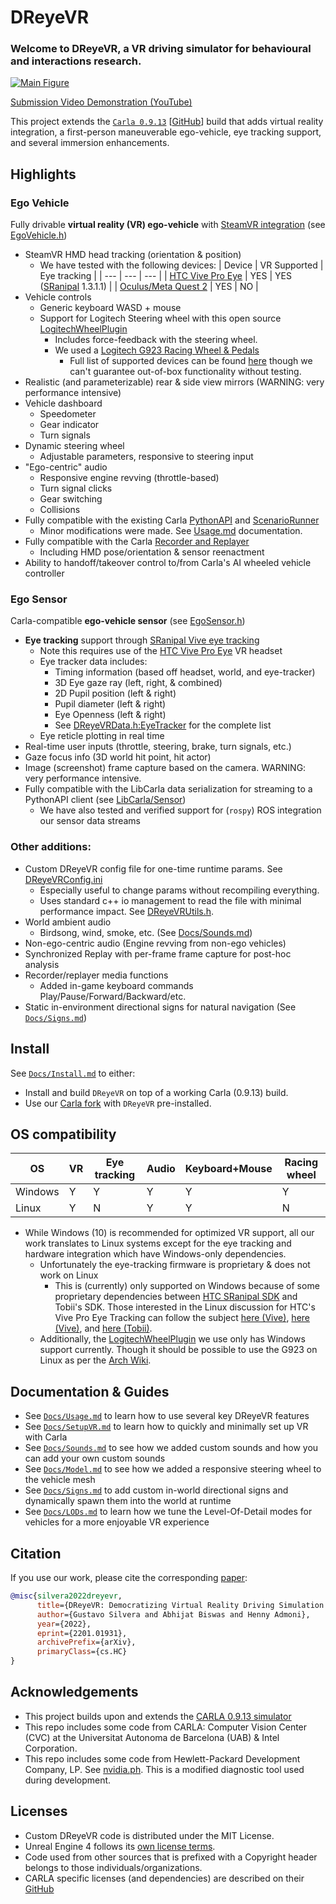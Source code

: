 # DReyeVR
### Welcome to DReyeVR, a VR driving simulator for behavioural and interactions research.

[![Main Figure](Docs/Figures/demo.gif)](https://www.youtube.com/watch?v=yGIPSDOMGpY)

[Submission Video Demonstration (YouTube)](https://www.youtube.com/watch?v=yGIPSDOMGpY)
<!-- Welcome to the DReyeVR wiki! -->

This project extends the [`Carla 0.9.13`](https://carla.org/2020/12/22/release-0.9.13/) [[GitHub](https://github.com/carla-simulator/carla/tree/0.9.13)] build that adds virtual reality integration, a first-person maneuverable ego-vehicle, eye tracking support, and several immersion enhancements.
<!-- we should add a video/gif here (youtube/gdrive?) -->

## Highlights
### Ego Vehicle
Fully drivable **virtual reality (VR) ego-vehicle** with [SteamVR integration](https://github.com/ValveSoftware/steamvr_unreal_plugin/tree/4.23) (see [EgoVehicle.h](DReyeVR/EgoVehicle.h))
- SteamVR HMD head tracking (orientation & position)
  - We have tested with the following devices:
    | Device | VR Supported | Eye tracking |
    | --- | --- | --- |
    | [HTC Vive Pro Eye](https://business.vive.com/us/product/vive-pro-eye-office/) | YES | YES ([SRanipal](https://developer-express.vive.com/resources/vive-sense/eye-and-facial-tracking-sdk/) 1.3.1.1) | 
    | [Oculus/Meta Quest 2](https://www.oculus.com/quest-2/) | YES | NO |
- Vehicle controls 
  - Generic keyboard WASD + mouse
  - Support for Logitech Steering wheel with this open source [LogitechWheelPlugin](https://github.com/HARPLab/LogitechWheelPlugin) 
    - Includes force-feedback with the steering wheel.
    - We used a [Logitech G923 Racing Wheel & Pedals](https://www.logitechg.com/en-us/products/driving/driving-force-racing-wheel.html)
      - Full list of supported devices can be found [here](https://github.com/HARPLab/LogitechWheelPlugin/blob/master/README.md) though we can't guarantee out-of-box functionality without testing. 
- Realistic (and parameterizable) rear & side view mirrors (WARNING: very performance intensive)
- Vehicle dashboard
  - Speedometer
  - Gear indicator
  - Turn signals
- Dynamic steering wheel
  - Adjustable parameters, responsive to steering input
- "Ego-centric" audio 
  - Responsive engine revving (throttle-based)
  - Turn signal clicks
  - Gear switching
  - Collisions
- Fully compatible with the existing Carla [PythonAPI](https://carla.readthedocs.io/en/0.9.13/python_api/) and [ScenarioRunner](https://github.com/carla-simulator/scenario_runner/tree/v0.9.13)
  - Minor modifications were made. See [Usage.md](Docs/Usage.md) documentation.
- Fully compatible with the Carla [Recorder and Replayer](https://carla.readthedocs.io/en/0.9.13/adv_recorder/) 
  - Including HMD pose/orientation & sensor reenactment 
- Ability to handoff/takeover control to/from Carla's AI wheeled vehicle controller
### Ego Sensor
Carla-compatible **ego-vehicle sensor** (see [EgoSensor.h](DReyeVR/EgoSensor.h))
- **Eye tracking** support through [SRanipal Vive eye tracking](https://developer.vive.com/resources/vive-sense/sdk/vive-eye-and-facial-tracking-sdk/)
  - Note this requires use of the [HTC Vive Pro Eye](https://enterprise.vive.com/us/product/vive-pro-eye-office/) VR headset
  - Eye tracker data includes:
    - Timing information (based off headset, world, and eye-tracker)
    - 3D Eye gaze ray (left, right, & combined)
    - 2D Pupil position (left & right)
    - Pupil diameter (left & right)
    - Eye Openness (left & right)
    - See [DReyeVRData.h:EyeTracker](Carla/Sensor/DReyeVRData.h) for the complete list
  - Eye reticle plotting in real time
- Real-time user inputs (throttle, steering, brake, turn signals, etc.)
- Gaze focus info (3D world hit point, hit actor)
- Image (screenshot) frame capture based on the camera. WARNING: very performance intensive.
- Fully compatible with the LibCarla data serialization for streaming to a PythonAPI client (see [LibCarla/Sensor](LibCarla/Sensor))
  - We have also tested and verified support for (`rospy`) ROS integration our sensor data streams

### Other additions:
- Custom DReyeVR config file for one-time runtime params. See [DReyeVRConfig.ini](Configs/DReyeVRConfig.ini)
  - Especially useful to change params without recompiling everything.
  - Uses standard c++ io management to read the file with minimal performance impact. See [DReyeVRUtils.h](DReyeVR/DReyeVRUtils.h).
- World ambient audio
  - Birdsong, wind, smoke, etc. (See [Docs/Sounds.md](Docs/Sounds.md))
- Non-ego-centric audio (Engine revving from non-ego vehicles)
- Synchronized Replay with per-frame frame capture for post-hoc analysis 
- Recorder/replayer media functions
  - Added in-game keyboard commands Play/Pause/Forward/Backward/etc.
- Static in-environment directional signs for natural navigation (See [`Docs/Signs.md`](Docs/Signs.md))

## Install
See [`Docs/Install.md`](Docs/Install.md) to either:
- Install and build `DReyeVR` on top of a working Carla (0.9.13) build. 
- Use our [Carla fork](https://github.com/HARPLab/carla/tree/DReyeVR-0.9.13) with `DReyeVR` pre-installed.

## OS compatibility
| OS | VR | Eye tracking | Audio | Keyboard+Mouse | Racing wheel |
| --- | --- | --- | --- | --- | --- |
| Windows | Y | Y | Y | Y | Y |
| Linux | Y | N | Y | Y | N |
- While Windows (10) is recommended for optimized VR support, all our work translates to Linux systems except for the eye tracking and hardware integration which have Windows-only dependencies.
  - Unfortunately the eye-tracking firmware is proprietary & does not work on Linux
    - This is (currently) only supported on Windows because of some proprietary dependencies between [HTC SRanipal SDK](https://developer.vive.com/resources/knowledgebase/vive-sranipal-sdk/) and Tobii's SDK. Those interested in the Linux discussion for HTC's Vive Pro Eye Tracking can follow the subject [here (Vive)](https://forum.vive.com/topic/6994-eye-tracking-in-linux/), [here (Vive)](https://forum.vive.com/topic/7012-vive-pro-eye-on-ubuntu-16-or-18/), and [here (Tobii)](https://developer.tobii.com/community/forums/topic/vive-pro-eye-with-stream-engine/).
  - Additionally, the [LogitechWheelPlugin](https://github.com/HARPLab/LogitechWheelPlugin) we use only has Windows support currently. Though it should be possible to use the G923 on Linux as per the [Arch Wiki](https://wiki.archlinux.org/title/Logitech_Racing_Wheel).

## Documentation & Guides
- See [`Docs/Usage.md`](Docs/Usage.md) to learn how to use several key DReyeVR features
- See [`Docs/SetupVR.md`](Docs/SetupVR.md) to learn how to quickly and minimally set up VR with Carla
- See [`Docs/Sounds.md`](Docs/Sounds.md) to see how we added custom sounds and how you can add your own custom sounds
- See [`Docs/Model.md`](Docs/Model.md) to see how we added a responsive steering wheel to the vehicle mesh
- See [`Docs/Signs.md`](Docs/Signs.md) to add custom in-world directional signs and dynamically spawn them into the world at runtime
- See [`Docs/LODs.md`](Docs/LODs.md) to learn how we tune the Level-Of-Detail modes for vehicles for a more enjoyable VR experience

## Citation
If you use our work, please cite the corresponding [paper](https://arxiv.org/abs/2201.01931):
```bibtex
@misc{silvera2022dreyevr,
      title={DReyeVR: Democratizing Virtual Reality Driving Simulation for Behavioural & Interaction Research}, 
      author={Gustavo Silvera and Abhijat Biswas and Henny Admoni},
      year={2022},
      eprint={2201.01931},
      archivePrefix={arXiv},
      primaryClass={cs.HC}
}
```

## Acknowledgements

- This project builds upon and extends the [CARLA 0.9.13 simulator](https://carla.org/)
- This repo includes some code from CARLA: Computer Vision Center (CVC) at the Universitat Autonoma de Barcelona (UAB) & Intel Corporation.
- This repo includes some code from Hewlett-Packard Development Company, LP. See [nvidia.ph](Tools/Diagnostics/collectl/nvidia.ph). This is a modified diagnostic tool used during development. 

## Licenses
- Custom DReyeVR code is distributed under the MIT License.
- Unreal Engine 4 follows its [own license terms](https://www.unrealengine.com/en-US/faq).
- Code used from other sources that is prefixed with a Copyright header belongs to those individuals/organizations. 
- CARLA specific licenses (and dependencies) are described on their [GitHub](https://github.com/carla-simulator/carla#licenses)